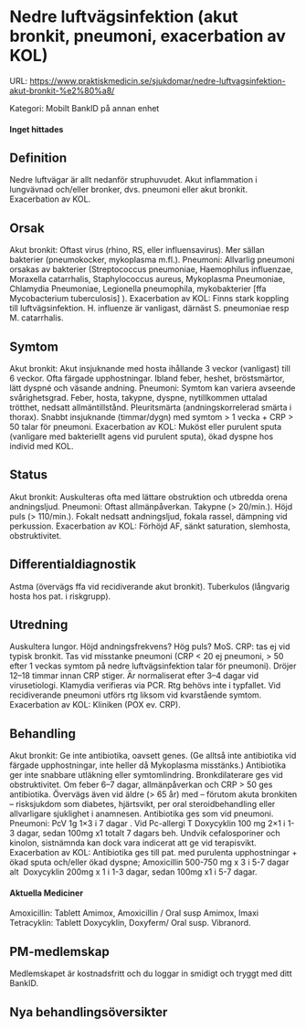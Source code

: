 # Nedre luftvägsinfektion (akut bronkit, pneumoni, exacerbation av KOL)

URL: https://www.praktiskmedicin.se/sjukdomar/nedre-luftvagsinfektion-akut-bronkit-%e2%80%a8/



Kategori: Mobilt BankID på annan enhet

#### Inget hittades

## Definition

Nedre luftvägar är allt nedanför struphuvudet. Akut inflammation i lungvävnad och/eller bronker, dvs. pneumoni eller akut bronkit. Exacerbation av KOL.

## Orsak

Akut bronkit: Oftast virus (rhino, RS, eller influensavirus). Mer sällan bakterier (pneumokocker, mykoplasma m.fl.).
Pneumoni: Allvarlig pneumoni orsakas av bakterier (Streptococcus pneumoniae, Haemophilus influenzae, Moraxella catarrhalis, Staphylococcus aureus, Mykoplasma Pneumoniae, Chlamydia Pneumoniae, Legionella pneumophila, mykobakterier [ffa Mycobacterium tuberculosis] ).
Exacerbation av KOL: Finns stark koppling till luftvägsinfektion. H. influenze är vanligast, därnäst S. pneumoniae resp M. catarrhalis.

## Symtom

Akut bronkit: Akut insjuknande med hosta ihållande 3 veckor (vanligast) till 6 veckor. Ofta färgade upphostningar. Ibland feber, heshet, bröstsmärtor, lätt dyspné och väsande andning.
Pneumoni: Symtom kan variera avseende svårighetsgrad. Feber, hosta, takypne, dyspne, nytillkommen uttalad trötthet, nedsatt allmäntillstånd. Pleuritsmärta (andningskorrelerad smärta i thorax). Snabbt insjuknande (timmar/dygn) med symtom > 1 vecka + CRP > 50 talar för pneumoni.
Exacerbation av KOL: Muköst eller purulent sputa (vanligare med bakteriellt agens vid purulent sputa), ökad dyspne hos individ med KOL.

## Status

Akut bronkit: Auskulteras ofta med lättare obstruktion och utbredda orena andningsljud. Pneumoni: Oftast allmänpåverkan. Takypne (> 20/min.). Höjd puls (> 110/min.). Fokalt nedsatt andningsljud, fokala rassel, dämpning vid perkussion.
Exacerbation av KOL: Förhöjd AF, sänkt saturation, slemhosta, obstruktivitet.

## Differentialdiagnostik

Astma (övervägs ffa vid recidiverande akut bronkit). Tuberkulos (långvarig hosta hos pat. i riskgrupp).

## Utredning

Auskultera lungor. Höjd andningsfrekvens? Hög puls? MoS. CRP: tas ej vid typisk bronkit. Tas vid misstanke pneumoni (CRP < 20 ej pneumoni, > 50 efter 1 veckas symtom på nedre luftvägsinfektion talar för pneumoni). Dröjer 12–18 timmar innan CRP stiger. Är normaliserat efter 3–4 dagar vid virusetiologi. Klamydia verifieras via PCR. Rtg behövs inte i typfallet. Vid recidiverande pneumoni utförs rtg liksom vid kvarstående symtom. Exacerbation av KOL: Kliniken (POX ev. CRP).

## Behandling

Akut bronkit: Ge inte antibiotika, oavsett genes. (Ge alltså inte antibiotika vid färgade upphostningar, inte heller då Mykoplasma misstänks.) Antibiotika ger inte snabbare utläkning eller symtomlindring. Bronkdilaterare ges vid obstruktivitet. Om feber 6–7 dagar, allmänpåverkan och CRP > 50 ges antibiotika. Övervägs även vid äldre (> 65 år) med – förutom akuta bronkiten – risksjukdom som diabetes, hjärtsvikt, per oral steroidbehandling eller allvarligare sjuklighet i anamnesen. Antibiotika ges som vid pneumoni.
Pneumoni: PcV 1g 1×3 i 7 dagar . Vid Pc-allergi T Doxycyklin 100 mg 2×1 i 1-3 dagar, sedan 100mg x1 totalt 7 dagars beh.
Undvik cefalosporiner och kinolon, sistnämnda kan dock vara indicerat att ge vid terapisvikt.
Exacerbation av KOL: Antibiotika ges till pat. med purulenta upphostningar + ökad sputa och/eller ökad dyspne; Amoxicillin 500-750 mg x 3 i 5-7 dagar alt  Doxycyklin 200mg x 1 i 1-3 dagar, sedan 100mg x1 i 5-7 dagar.

#### Aktuella Mediciner

Amoxicillin: Tablett Amimox, Amoxicillin / Oral susp Amimox, Imaxi
Tetracyklin: Tablett Doxycyklin, Doxyferm/ Oral susp. Vibranord.

## PM-medlemskap

Medlemskapet är kostnadsfritt och du loggar in smidigt och tryggt med ditt BankID.

## Nya behandlingsöversikter

